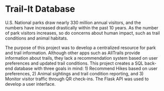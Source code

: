 # Trail-It Database

U.S. National parks draw nearly 330 million annual visitors, and the numbers have increased drastically within the past 10 years. As the number of park visitors increases, so do concerns about human impact, such as trail conditions and animal habitats.

The purpose of this project was to develop a centralized resource for park and trail information. Although other apps such as AllTrails provide information about trails, they lack a recommendation system based on user preferences and updated trail conditions. This project creates a SQL back-end database with three goals in mind: 1) Recommend Hikes based on user preferences, 2) Animal sightings and trail condition reporting, and 3) Monitor visitor traffic through QR check-ins. The Flask API was used to develop a user interface.
